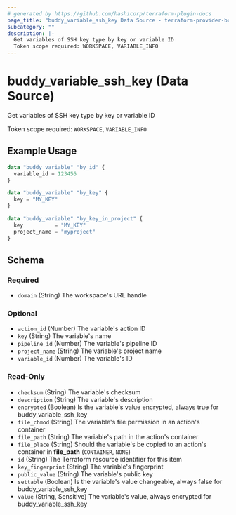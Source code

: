 ```yaml
---
# generated by https://github.com/hashicorp/terraform-plugin-docs
page_title: "buddy_variable_ssh_key Data Source - terraform-provider-buddy"
subcategory: ""
description: |-
  Get variables of SSH key type by key or variable ID
  Token scope required: WORKSPACE, VARIABLE_INFO
---
```


# buddy_variable_ssh_key (Data Source)

Get variables of SSH key type by key or variable ID

Token scope required: `WORKSPACE`, `VARIABLE_INFO`

## Example Usage

```terraform
data "buddy_variable" "by_id" {
  variable_id = 123456
}

data "buddy_variable" "by_key" {
  key = "MY_KEY"
}

data "buddy_variable" "by_key_in_project" {
  key          = "MY_KEY"
  project_name = "myproject"
}
```

<!-- schema generated by tfplugindocs -->
## Schema

### Required

- `domain` (String) The workspace's URL handle

### Optional

- `action_id` (Number) The variable's action ID
- `key` (String) The variable's name
- `pipeline_id` (Number) The variable's pipeline ID
- `project_name` (String) The variable's project name
- `variable_id` (Number) The variable's ID

### Read-Only

- `checksum` (String) The variable's checksum
- `description` (String) The variable's description
- `encrypted` (Boolean) Is the variable's value encrypted, always true for buddy_variable_ssh_key
- `file_chmod` (String) The variable's file permission in an action's container
- `file_path` (String) The variable's path in the action's container
- `file_place` (String) Should the variable's be copied to an action's container in **file_path** (`CONTAINER`, `NONE`)
- `id` (String) The Terraform resource identifier for this item
- `key_fingerprint` (String) The variable's fingerprint
- `public_value` (String) The variable's public key
- `settable` (Boolean) Is the variable's value changeable, always false for buddy_variable_ssh_key
- `value` (String, Sensitive) The variable's value, always encrypted for buddy_variable_ssh_key


